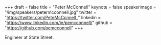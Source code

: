 +++
draft = false
title = "Peter McConnell"
keynote = false
speakerimage = "/img/speakers/petermcconnell.jpg"
twitter = "https://twitter.com/PeteMcConnell_"
linkedin = "https://www.linkedin.com/in/pemcconnell/"
github = "https://github.com/pemcconnell"
+++

Engineer at State Street.